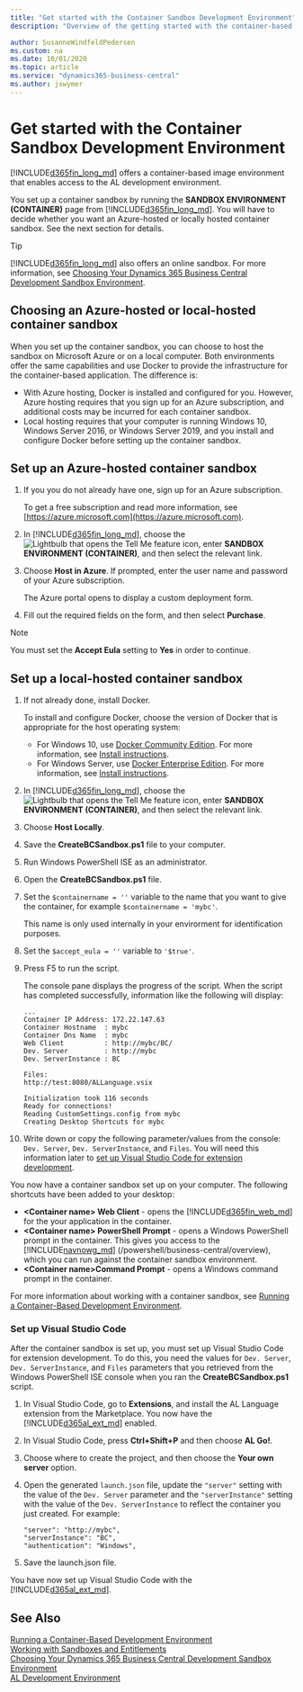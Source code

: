 ```yaml
---
title: "Get started with the Container Sandbox Development Environment"
description: "Overview of the getting started with the container-based development."

author: SusanneWindfeldPedersen
ms.custom: na
ms.date: 10/01/2020
ms.topic: article
ms.service: "dynamics365-business-central"
ms.author: jswymer
---
```


# Get started with the Container Sandbox Development Environment
[!INCLUDE[d365fin_long_md](includes/d365fin_long_md.md)] offers a container-based image environment that enables access to the AL development environment. 

You set up a container sandbox by running the **SANDBOX ENVIRONMENT (CONTAINER)** page from [!INCLUDE[d365fin_long_md](includes/d365fin_long_md.md)]. You will have to decide whether you want an Azure-hosted or locally hosted container sandbox. See the next section for details.

> [!TIP]
> [!INCLUDE[d365fin_long_md](includes/d365fin_long_md.md)] also offers an online sandbox. For more information, see [Choosing Your Dynamics 365 Business Central Development Sandbox Environment](devenv-sandbox-overview.md).

## <a name="AzureVsLocal"></a>Choosing an Azure-hosted or local-hosted container sandbox
When you set up the container sandbox, you can choose to host the sandbox on Microsoft Azure or on a local computer. Both environments offer the same capabilities and use Docker to provide the infrastructure for the container-based application. The difference is:

- With Azure hosting, Docker is installed and configured for you. However, Azure hosting requires that you sign up for an Azure subscription, and additional costs may be incurred for each container sandbox.
- Local hosting requires that your computer is running Windows 10, Windows Server 2016, or Windows Server 2019, and you install and configure Docker before setting up the container sandbox.

## Set up an Azure-hosted container sandbox
1. If you you do not already have one, sign up for an Azure subscription.

    To get a free subscription and read more information, see [https://azure.microsoft.com](https://azure.microsoft.com).

2. In [!INCLUDE[d365fin_long_md](includes/d365fin_long_md.md)], choose the ![Lightbulb that opens the Tell Me feature](../media/search_small.png "Tell me what you want to do") icon, enter **SANDBOX ENVIRONMENT (CONTAINER)**, and then select the relevant link.
3. Choose **Host in Azure**. If prompted, enter the user name and password of your Azure subscription. 

    The Azure portal opens to display a custom deployment form. 
4. Fill out the required fields on the form, and then select **Purchase**.

> [!NOTE]  
> You must set the **Accept Eula** setting to **Yes** in order to continue.


## Set up a local-hosted container sandbox

1. If not already done, install Docker.

    To install and configure Docker, choose the version of Docker that is appropriate for the host operating system:

    - For Windows 10, use [Docker Community Edition]( https://hub.docker.com/editions/community/docker-ce-desktop-windows).
        For more information, see [Install instructions](/virtualization/windowscontainers/quick-start/quick-start-windows-10).
    - For Windows Server, use [Docker Enterprise Edition](https://hub.docker.com/editions/enterprise/docker-ee-server-windows).
        For more information, see [Install instructions](/virtualization/windowscontainers/quick-start/quick-start-windows-server).

2. In [!INCLUDE[d365fin_long_md](includes/d365fin_long_md.md)], choose the ![Lightbulb that opens the Tell Me feature](../media/search_small.png "Tell me what you want to do") icon, enter **SANDBOX ENVIRONMENT (CONTAINER)**, and then select the relevant link.
3. Choose **Host Locally**.
4. Save the **CreateBCSandbox.ps1** file to your computer.
5. Run Windows PowerShell ISE as an administrator.
6. Open the **CreateBCSandbox.ps1** file.
7. Set the `$containername = ''` variable to the name that you want to give the container, for example `$containername = 'mybc'`.

    This name is only used internally in your envirorment for identification purposes.
8. Set the `$accept_eula = ''` variable to `'$true'`.
9. Press F5 to run the script.

    The console pane displays the progress of the script. When the script has completed successfully, information like the following will display:
    ```
    ...
    Container IP Address: 172.22.147.63
    Container Hostname  : mybc
    Container Dns Name  : mybc
    Web Client          : http://mybc/BC/
    Dev. Server         : http://mybc
    Dev. ServerInstance : BC

    Files:
    http://test:8080/ALLanguage.vsix

    Initialization took 116 seconds
    Ready for connections!
    Reading CustomSettings.config from mybc
    Creating Desktop Shortcuts for mybc
    ```

10. Write down or copy the following parameter/values from the console: `Dev. Server`,  `Dev. ServerInstance`, and `Files`. You will need this information later to [set up Visual Studio Code for extension development](#VSCode).

You now have a container sandbox set up on your computer. The following shortcuts have been added to your desktop:

- **\<Container name\> Web Client** - opens the [!INCLUDE[d365fin_web_md](includes/d365fin_web_md.md)] for the your application in the container.
- **\<Container name\> PowerShell Prompt** - opens a Windows PowerShell prompt in the container. This gives you access to the [!INCLUDE[navnowg_md](includes/navnow_md.md)] (/powershell/business-central/overview), which you can run against the container sandbox environment. 
- **\<Container name\>Command Prompt**  - opens a Windows command prompt in the container.


For more information about working with a container sandbox, see [Running a Container-Based Development Environment](devenv-running-container-development.md).

### <a name="VSCode"></a>Set up Visual Studio Code
After the container sandbox is set up, you must set up Visual Studio Code for extension development. To do this, you need the values for `Dev. Server`,  `Dev. ServerInstance`, and `Files` parameters that you retrieved from the Windows PowerShell ISE console when you ran the **CreateBCSandbox.ps1** script. 

1. In Visual Studio Code, go to **Extensions**, and install the AL Language extension from the Marketplace.
    You now have the [!INCLUDE[d365al_ext_md](../includes/d365al_ext_md.md)] enabled.
2. In Visual Studio Code, press **Ctrl+Shift+P** and then choose **AL Go!**.
3. Choose where to create the project, and then choose the **Your own server** option.
4. Open the generated `launch.json` file, update the `"server"` setting with the value of the `Dev. Server` parameter and the `"serverInstance"` setting with the value of the `Dev. ServerInstance` to reflect the container you just created. For example:

    ```
    "server": "http://mybc",
    "serverInstance": "BC",
    "authentication": "Windows",
    ```
5. Save the launch.json file.

You have now set up Visual Studio Code with the [!INCLUDE[d365al_ext_md](../includes/d365al_ext_md.md)].


<!-- 
Creating container MyBCapp2 from image navinsider.azurecr.io/dynamics-nav:11.0.21063.0-finus
Waiting for container MyBCapp2 to be ready
Initializing...
Starting Container
Hostname is MyBCapp2
PublicDnsName is MyBCapp2
Using Windows Authentication
Starting Local SQL Server
Starting Internet Information Server
Modifying NAV Service Tier Config File with Instance Specific Settings
Starting NAV Service Tier
Creating DotNetCore NAV Web Server Instance
Enabling Financials User Experience
Creating http download site
Creating Windows user jswymer
Setting SA Password and enabling SA
Creating NAV user
Container IP Address: 172.22.147.63
Container Hostname  : MyBCapp2
Container Dns Name  : MyBCapp2
Web Client          : https://MyBCapp2/NAV/
Dev. Server         : https://MyBCapp2
Dev. ServerInstance : NAV

Files:
https://MyBCapp2:8080/al-0.15.18566.vsix

Initialization took 116 seconds
Ready for connections!
Reading CustomSettings.config from MyBCapp2
Creating Desktop Shortcuts for MyBCapp2
-->


## See Also
[Running a Container-Based Development Environment](devenv-running-container-development.md)  
[Working with Sandboxes and Entitlements](devenv-work-sandbox-entitlements.md)  
[Choosing Your Dynamics 365 Business Central Development Sandbox Environment](devenv-sandbox-overview.md)  
[AL Development Environment](devenv-reference-overview.md)  
